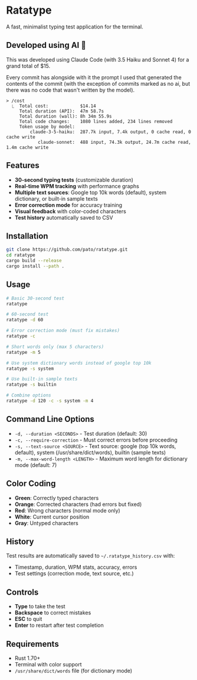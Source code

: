 # Ratatype

A fast, minimalist typing test application for the terminal.

## Developed using AI 🤖

This was developed using Claude Code (with 3.5 Haiku and Sonnet 4) for a grand
total of $15.

Every commit has alongside with it the prompt I used that generated the
contents of the commit (with the exception of commits marked as no ai, but
there was no code that wasn't written by the model).

```
> /cost
  ⎿  Total cost:            $14.14
     Total duration (API):  47m 58.7s
     Total duration (wall): 8h 34m 55.9s
     Total code changes:    1080 lines added, 234 lines removed
     Token usage by model:
         claude-3-5-haiku:  287.7k input, 7.4k output, 0 cache read, 0 cache write
            claude-sonnet:  488 input, 74.3k output, 24.7m cache read, 1.4m cache write
```


## Features

- **30-second typing tests** (customizable duration)
- **Real-time WPM tracking** with performance graphs
- **Multiple text sources**: Google top 10k words (default), system dictionary, or built-in sample texts
- **Error correction mode** for accuracy training
- **Visual feedback** with color-coded characters
- **Test history** automatically saved to CSV

## Installation

```bash
git clone https://github.com/pato/ratatype.git
cd ratatype
cargo build --release
cargo install --path .
```

## Usage

```bash
# Basic 30-second test
ratatype

# 60-second test
ratatype -d 60

# Error correction mode (must fix mistakes)
ratatype -c

# Short words only (max 5 characters)
ratatype -m 5

# Use system dictionary words instead of google top 10k
ratatype -s system

# Use built-in sample texts
ratatype -s builtin

# Combine options
ratatype -d 120 -c -s system -m 4
```

## Command Line Options

- `-d, --duration <SECONDS>` - Test duration (default: 30)
- `-c, --require-correction` - Must correct errors before proceeding
- `-s, --text-source <SOURCE>` - Text source: google (top 10k words, default), system (/usr/share/dict/words), builtin (sample texts)
- `-m, --max-word-length <LENGTH>` - Maximum word length for dictionary mode (default: 7)

## Color Coding

- **Green**: Correctly typed characters
- **Orange**: Corrected characters (had errors but fixed)
- **Red**: Wrong characters (normal mode only)
- **White**: Current cursor position
- **Gray**: Untyped characters

## History

Test results are automatically saved to `~/.ratatype_history.csv` with:
- Timestamp, duration, WPM stats, accuracy, errors
- Test settings (correction mode, text source, etc.)

## Controls

- **Type** to take the test
- **Backspace** to correct mistakes
- **ESC** to quit
- **Enter** to restart after test completion

## Requirements

- Rust 1.70+
- Terminal with color support
- `/usr/share/dict/words` file (for dictionary mode)

